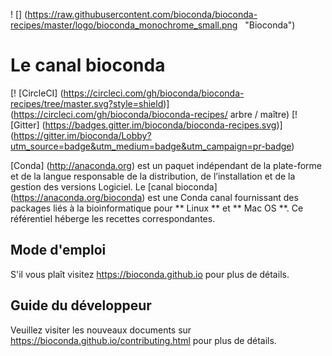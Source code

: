 ! [] (https://raw.githubusercontent.com/bioconda/bioconda-recipes/master/logo/bioconda_monochrome_small.png
  "Bioconda")

# Le canal bioconda

[! [CircleCI] (https://circleci.com/gh/bioconda/bioconda-recipes/tree/master.svg?style=shield)] (https://circleci.com/gh/bioconda/bioconda-recipes/ arbre / maître)
[! [Gitter] (https://badges.gitter.im/bioconda/bioconda-recipes.svg)] (https://gitter.im/bioconda/Lobby?utm_source=badge&utm_medium=badge&utm_campaign=pr-badge)

[Conda] (http://anaconda.org) est un paquet indépendant de la plate-forme et de la langue
responsable de la distribution, de l’installation et de la gestion des versions
Logiciel. Le [canal bioconda] (https://anaconda.org/bioconda) est une Conda
canal fournissant des packages liés à la bioinformatique pour ** Linux ** et ** Mac OS **.
Ce référentiel héberge les recettes correspondantes.

## Mode d'emploi

S'il vous plaît visitez https://bioconda.github.io pour plus de détails.

## Guide du développeur

Veuillez visiter les nouveaux documents sur https://bioconda.github.io/contributing.html pour plus de détails.
